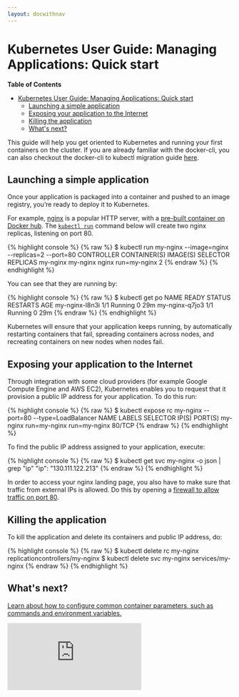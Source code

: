 ```yaml
---
layout: docwithnav
---
```

<!-- BEGIN MUNGE: UNVERSIONED_WARNING -->


<!-- END MUNGE: UNVERSIONED_WARNING -->

# Kubernetes User Guide: Managing Applications: Quick start

**Table of Contents**
<!-- BEGIN MUNGE: GENERATED_TOC -->

- [Kubernetes User Guide: Managing Applications: Quick start](#kubernetes-user-guide-managing-applications-quick-start)
  - [Launching a simple application](#launching-a-simple-application)
  - [Exposing your application to the Internet](#exposing-your-application-to-the-internet)
  - [Killing the application](#killing-the-application)
  - [What's next?](#whats-next)

<!-- END MUNGE: GENERATED_TOC -->

This guide will help you get oriented to Kubernetes and running your first containers on the cluster. If you are already familiar with the docker-cli, you can also checkout the docker-cli to kubectl migration guide [here](docker-cli-to-kubectl.html).


## Launching a simple application

Once your application is packaged into a container and pushed to an image registry, you’re ready to deploy it to Kubernetes.

For example, [nginx](http://wiki.nginx.org/Main) is a popular HTTP server, with a [pre-built container on Docker hub](https://registry.hub.docker.com/_/nginx/). The [`kubectl run`](kubectl/kubectl_run.html) command below will create two nginx replicas, listening on port 80.

{% highlight console %}
{% raw %}
$ kubectl run my-nginx --image=nginx --replicas=2 --port=80
CONTROLLER   CONTAINER(S)   IMAGE(S)   SELECTOR       REPLICAS
my-nginx     my-nginx       nginx      run=my-nginx   2
{% endraw %}
{% endhighlight %}

You can see that they are running by:

{% highlight console %}
{% raw %}
$ kubectl get po
NAME             READY     STATUS    RESTARTS   AGE
my-nginx-l8n3i   1/1       Running   0          29m
my-nginx-q7jo3   1/1       Running   0          29m
{% endraw %}
{% endhighlight %}

Kubernetes will ensure that your application keeps running, by automatically restarting containers that fail, spreading containers across nodes, and recreating containers on new nodes when nodes fail.

## Exposing your application to the Internet

Through integration with some cloud providers (for example Google Compute Engine and AWS EC2), Kubernetes enables you to request that it provision a public IP address for your application. To do this run:

{% highlight console %}
{% raw %}
$ kubectl expose rc my-nginx --port=80 --type=LoadBalancer
NAME       LABELS         SELECTOR       IP(S)     PORT(S)
my-nginx   run=my-nginx   run=my-nginx             80/TCP
{% endraw %}
{% endhighlight %}

To find the public IP address assigned to your application, execute:

{% highlight console %}
{% raw %}
$ kubectl get svc my-nginx -o json | grep \"ip\"
                   "ip": "130.111.122.213"
{% endraw %}
{% endhighlight %}

In order to access your nginx landing page, you also have to make sure that traffic from external IPs is allowed. Do this by opening a [firewall to allow traffic on port 80](services-firewalls.html).

## Killing the application

To kill the application and delete its containers and public IP address, do:

{% highlight console %}
{% raw %}
$ kubectl delete rc my-nginx
replicationcontrollers/my-nginx
$ kubectl delete svc my-nginx
services/my-nginx
{% endraw %}
{% endhighlight %}

## What's next?

[Learn about how to configure common container parameters, such as commands and environment variables.](configuring-containers.html)


<!-- BEGIN MUNGE: GENERATED_ANALYTICS -->
[![Analytics](https://kubernetes-site.appspot.com/UA-36037335-10/GitHub/docs/user-guide/quick-start.md?pixel)]()
<!-- END MUNGE: GENERATED_ANALYTICS -->

